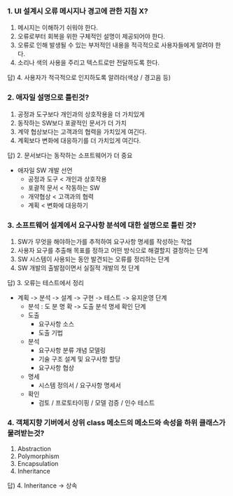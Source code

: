 ### 1. UI 설계시 오류 메시지나 경고에 관한 지침 X?

1. 메시지는 이해하기 쉬워야 한다.
2. 오류로부터 회복을 위한 구체적인 설명이 제공되어야 한다.
3. 오류로 인해 발생될 수 있는 부저적인 내용을 적극적으로 사용자들에게 알려야 한다.
4. 소리나 색의 사용을 주리고 텍스트로만 전달하도록 한다.

답) 4. 사용자가 적극적으로 인지하도록 알려라(색상 / 경고음 등)

### 2. 애자일 설명으로 틀린것?

1. 공정과 도구보다 개인과의 상호작용을 더 가치있게
2. 동작하는 SW보다 포괄적인 문서가 더 가치
3. 계약 협상보다는 고객과의 협력을 가치있게 여긴다.
4. 계획보다 변화에 대응하기를 더 가치있게 여긴다.

답) 2. 문서보다는 동작하는 소프트웨어가 더 중요

-   애자일 SW 개발 선언
    -   공정과 도구 < 개인과 상호작용
    -   포괄적 문서 < 작동하는 SW
    -   개약협상 < 고객과의 협력
    -   계획 < 변화에 대응하기

### 3. 소프트웨어 설계에서 요구사항 분석에 대한 설명으로 틀린 것?

1. SW가 무엇을 해야하는가를 추적하여 요구사항 명세를 작성하는 작업
2. 사용자 요구를 추출해 목표를 정하고 어떤 방식으로 해결할지 결정하는 단계
3. SW 시스템이 사용되는 동안 발견되는 오류를 정리하는 단계
4. SW 개발의 출발점이면서 실질적 개발의 첫 단계

답) 3. 오류는 테스트에서 정리

-   계획 -> 분석 -> 설계 -> 구현 -> 테스트 -> 유지운영 단계
    -   분석 : 도 분 명 확 -> 도출 분석 명세 확인 단계
    -   도출
        -   요구사항 소스
        -   도출 기법
    -   분석
        -   요구사항 분류 개념 모델링
        -   기술 구조 설계 및 요구사항 할당
        -   요구사항 협상
    -   명세
        -   시스템 정의서 / 요구사항 명세서
    -   확인
        -   검토 / 프로토타이핑 / 모델 검증 / 인수 테스트

### 4. 객체지향 기버에서 상위 class 메소드의 메소드와 속성을 하위 클래스가 물려받는것?

1. Abstraction
2. Polymorphism
3. Encapsulation
4. Inheritance

답) 4. Inheritance -> 상속
